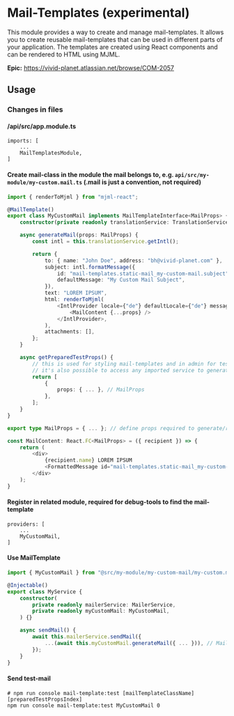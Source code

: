 # Mail-Templates (experimental)

This module provides a way to create and manage mail-templates. It allows you to create reusable mail-templates that can be used in different parts of your application. The templates are created using React components and can be rendered to HTML using MJML.

**Epic:** https://vivid-planet.atlassian.net/browse/COM-2057

## Usage

### Changes in files

#### /api/src/app.module.ts

    imports: [
        ...
        MailTemplatesModule,
    ]

#### Create mail-class in the module the mail belongs to, e.g. `api/src/my-module/my-custom.mail.ts` (.mail is just a convention, not required)

```typescript
import { renderToMjml } from "mjml-react";

@MailTemplate()
export class MyCustomMail implements MailTemplateInterface<MailProps> {
    constructor(private readonly translationService: TranslationService) {} // add dependencies if needed

    async generateMail(props: MailProps) {
        const intl = this.translationService.getIntl();

        return {
            to: { name: "John Doe", address: "bh@vivid-planet.com" },
            subject: intl.formatMessage({
                id: "mail-templates.static-mail_my-custom-mail.subject",
                defaultMessage: "My Custom Mail Subject",
            }),
            text: "LOREM IPSUM",
            html: renderToMjml(
                <IntlProvider locale={"de"} defaultLocale={"de"} messages={intl.messages}>
                    <MailContent {...props} />
                </IntlProvider>,
            ),
            attachments: [],
        };
    }

    async getPreparedTestProps() {
        // this is used for styling mail-templates and in admin for testing.
        // it's also possible to access any imported service to generate test-data.
        return [
            {
                props: { ... }, // MailProps
            },
        ];
    }
}

export type MailProps = { ... }; // define props required to generate/render the mail

const MailContent: React.FC<MailProps> = ({ recipient }) => {
    return (
        <div>
            {recipient.name} LOREM IPSUM
            <FormattedMessage id="mail-templates.static-mail_my-custom-mail.introHeadline" defaultMessage="Intro Headline" />
        </div>
    );
}
```

#### Register in related module, required for debug-tools to find the mail-template

    providers: [
        ...
        MyCustomMail,
    ]

#### Use MailTemplate

```typescript
import { MyCustomMail } from "@src/my-module/my-custom-mail/my-custom.mail.ts";

@Injectable()
export class MyService {
    constructor(
        private readonly mailerService: MailerService,
        private readonly myCustomMail: MyCustomMail,
    ) {}

    async sendMail() {
        await this.mailerService.sendMail({
            ...(await this.myCustomMail.generateMail({ ... })), // MailProps
        });
    }
}
```

#### Send test-mail

```shell
# npm run console mail-template:test [mailTemplateClassName] [preparedTestPropsIndex]
npm run console mail-template:test MyCustomMail 0
```

